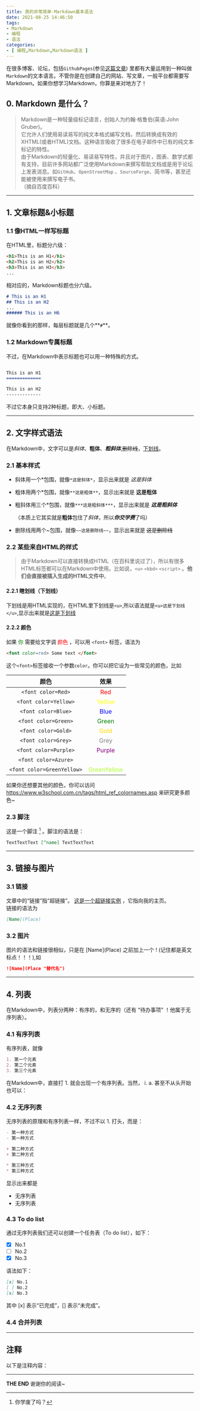 ```yaml
---
title: 真的非常简单-Markdown基本语法
date: 2021-08-25 14:46:50
tags:
- Markdown
- 编程
- 语法
categories:
- [ 编程,Markdown,Markdown语法 ]
---
```


在很多博客、论坛，包括`GithubPages`(参见[这篇文章](https://guleixibian2009.github.io/2021/08/15/GithubPages-简单易上手的网站制作-Jekyll版/)) 里都有大量运用到一种叫做`Markdown`的文本语言。不管你是在创建自己的网站、写文章，一般平台都需要写Markdown。如果你想学习Markdown，你算是来对地方了！

<!-- more -->

## 0. Markdown 是什么？

>Markdown是一种轻量级标记语言，创始人为约翰·格鲁伯(英语:John Gruber)。  
>它允许人们使用易读易写的纯文本格式编写文档，然后转换成有效的XHTML(或者HTML)文档。这种语言吸收了很多在电子邮件中已有的纯文本标记的特性。  
>由于Markdown的轻量化、易读易写特性，并且对于图片，图表、数学式都有支持，目前许多网站都广泛使用Markdown来撰写帮助文档或是用于论坛上发表消息。如`GitHub`、`OpenStreetMap` 、`SourceForge`、简书等，甚至还能被使用来撰写电子书。    
>（摘自百度百科）  

___

## 1. 文章标题&小标题
### 1.1 像HTML一样写标题
在HTML里，标题分六级：

```HTML
<h1>This is an H1</h1>
<h2>This is an H2</h2>
<h3>This is an H3</h3>
...
```

相对应的，Markdown标题也分六级。

```markdown
# This is an H1  
## This is an H2  
...  
###### This is an H6  
```

就像你看到的那样，每层标题就是几个**`#`**。

### 1.2 Markdown专属标题
不过，在Markdown中表示标题也可以用一种特殊的方式。

```Markdown

This is an H1
=============

This is an H2
-------------

```
不过它本身只支持2种标题，即大、小标题。

___
## 2. 文字样式语法
在Markdown中，文字可以是*斜体*、**粗体**、***粗斜体***,~~删除线~~，<u>下划线</u>。

### 2.1 基本样式
- 斜体用一个\*包围，就像` *这是斜体* `，显示出来就是 *这是斜体* 

- 粗体用两个\*包围，就像` **这是粗体** `，显示出来就是 **这是粗体**

- 粗斜体用三个\*包围，就像` ***这是粗斜体*** `，显示出来就是 ***这是粗斜体***

  （本质上它其实就是**粗体**包住了*斜体*，所以***你交学费***了吗）

- 删除线用两个\~包围，就像` ~~这是删除线~~ `，显示出来就是 ~~这是删除线~~

### 2.2 某些来自HTML的样式

> 由于Markdown可以直接转换成HTML（在百科里说过了），所以有很多HTML标签都可以在Markdown中使用。比如说，`<u>` `<kbd>` `<script>` 。**他们会直接被插入生成的HTML文件中**。

#### 2.2.1 瞎划线（下划线）
下划线是用HTML实现的，在HTML里下划线是` <u> `,所以语法就是` <u>这是下划线</u> `,显示出来就是<u>这是下划线</u>  

#### 2.2.2 颜色
如果<font color=green> 你 </font>需要给文字调 <font color=red> 颜色 </font> ，可以用 ` <font> ` 标签，语法为
```HTML
<font color=red> Some text </font>
```

这个`<font>`标签接收一个参数`color`。你可以把它设为一些常见的颜色，比如

|            颜色            |                    效果                    |
| :------------------------: | :----------------------------------------: |
|     `<font color=Red>`     |         <font color=Red>Red</font>         |
|   `<font color=Yellow>`    |      <font color=Yellow>Yellow</font>      |
|    `<font color=Blue>`     |        <font color=Blue>Blue</font>        |
|    `<font color=Green>`    |       <font color=Green>Green</font>       |
|    `<font color=Gold>`     |        <font color=Gold>Gold</font>        |
|    `<font color=Grey>`     |        <font color=Grey>Grey</font>        |
|   `<font color=Purple>`    |      <font color=Purple>Purple</font>      |
|    `<font color=Azure>`    |       <font color=Azure>Azure</font>       |
| `<font color=GreenYellow>` | <font color=GreenYellow>GreenYellow</font> |

如果你还想要其他的颜色，你可以访问 <https://www.w3school.com.cn/tags/html_ref_colornames.asp> 来研究更多颜色~

### 2.3 脚注

这是一个脚注 [^1] 。脚注的语法是：
```Markdown
TextTextText [^name] TextTextText
```

___
## 3. 链接与图片

### 3.1 链接
文章中的“链接”指“超链接”。 [这是一个超链接实例](https://guleixibian2009.github.io/) ，它指向我的主页。  
链接的语法为 

```Markdown
[Name](Place) 
```

### 3.2 图片
图片的语法和链接很相似，只是在 \[Name\]\(Place\) 之前加上一个 \! (记住都是英文标点！！！),如

```Markdown
![Name](Place "替代名")
```

___
## 4. 列表
在Markdown中，列表分两种：有序的，和无序的（还有 “待办事项” ！他属于无序列表）。

### 4.1 有序列表
有序列表，就像  
```Markdown
1. 第一个元素  
2. 第二个元素  
3. 第三个元素
```
在Markdown中，直接打 1. 就会出现一个有序列表。当然， i. a. 甚至不从头开始也可以：



### 4.2 无序列表
无序列表的原理和有序列表一样，不过不以 1. 打头，而是：

```Markdown
- 第一种方式
- 第一种方式
```

```Markdown
+ 第二种方式
+ 第二种方式
```

```Markdown
* 第三种方式
* 第三种方式
```
显示出来都是
- 无序列表
- 无序列表

### 4.3 To do list
通过无序列表我们还可以创建一个任务表（To do list），如下：

- [x]  No.1
- [ ]  No.2
- [x]  No.3

语法如下：
```Markdown
[x] No.1
[ ] No.2
[x] No.3
```
其中 [x] 表示“已完成”，[] 表示“未完成”。

### 4.4 合并列表


---
## 注释
以下是注释内容：  

[^1]: 你学废了吗？


___
__THE END__ 谢谢你的阅读~
